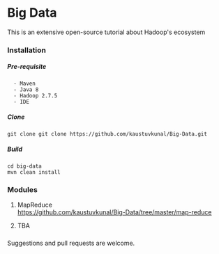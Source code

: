 # Big Data 

This is an extensive open-source tutorial about Hadoop's ecosystem 
 
### Installation  
 

 
 ##### Pre-requisite
 ```
   - Maven
   - Java 8
   - Hadoop 2.7.5 
   - IDE
   ```
##### Clone 

 `git clone git clone https://github.com/kaustuvkunal/Big-Data.git`

 ##### Build
 ```
 cd big-data
 mvn clean install
 ```



### Modules

 1. MapReduce</br> 
 https://github.com/kaustuvkunal/Big-Data/tree/master/map-reduce
 
  
 2.  TBA
 
 
 
 
 
 
 
 



###  
Suggestions and pull requests are welcome.

